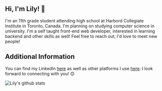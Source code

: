 <h2>Hi, I'm Lily! 👋</h2>

<p>I'm an 11th grade student attending high school at Harbord Collegiate Institute in Toronto, Canada. I'm planning on studying computer science in university. I'm a self taught front-end web developer, interested in learning backend and other skills as well! Feel free to reach out, I'd love to meet new people!
  
  <!--One of my hobbies are creating side projects, the most recent one I'm working on is <a href="https://lilyxmeng.github.io/itzketches/">ITZKETCHES</a> (btw, the contact page doesn't work I still have to work on validating and getting input from it 🥲). For more information, check out the repository <a href="https://github.com/LilyxMeng/itzketches">here</a>!</p> -->

<!-- <p>I'm looking to actively participate in hackathons! I'ld love to collaborate on projects, learn more about computer science in general and expand my network!</p> -->


<!--
<h2>My Skills</h2>

<p>Languages I am Familiar With:</p>
<ul>
  <li>Java</li>
  <li>Python</li>
  <li>HTML</li>
  <li>CSS</li>
  <li>And learning Javascript!</li>
 </ul>
 
 <p>Tools I am Familiar With:</p>
<ul>
  <li>Git + Github</li>
  <li>Bootstrap</li>
  <li>And learning jQuery!</li>
 </ul>
 -->
 
 <h2>Additional Information</h2>
  <!-- <p>I'm interested in internships for Summer 2021 to gain some work experience in the industry as well as improve my skillset.</p> -->
  <p>You can find my LinkedIn <a href="https://www.linkedin.com/in/lily-meng-5086231b6/">here</a> as well as other platforms I use <a href="https://linktr.ee/LilyxMeng">here</a>. I look forward to connecting with you! 😊</p>
  
![Lily's github stats](https://github-readme-stats.vercel.app/api?username=LilyxMeng)

 

<!--
**LilyxMeng/LilyxMeng** is a ✨ _special_ ✨ repository because its `README.md` (this file) appears on your GitHub profile.

Here are some ideas to get you started:

- 🔭 I’m currently working on ...
- 🌱 I’m currently learning ...
- 👯 I’m looking to collaborate on ...
- 🤔 I’m looking for help with ...
- 💬 Ask me about ...
- 📫 How to reach me: ...
- 😄 Pronouns: ...
- ⚡ Fun fact: ...
-->
